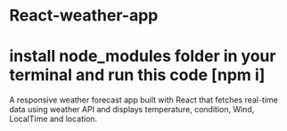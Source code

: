 # React-weather-app
# install node_modules folder in your terminal and run this code [npm i]
A responsive weather forecast app built with React that fetches real-time data using weather API and displays temperature, condition, Wind, LocalTime and location.
